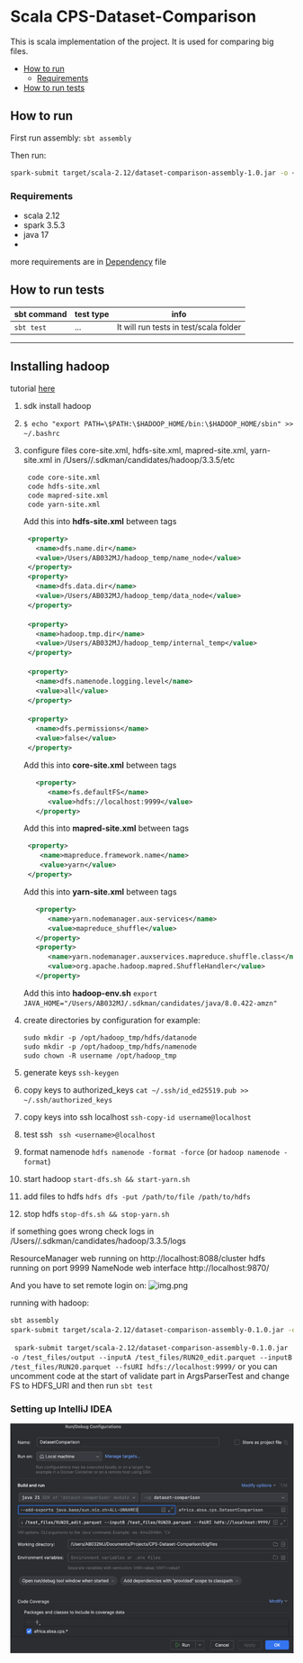 # Scala CPS-Dataset-Comparison 

This is scala implementation of the project. It is used for comparing big files.

- [How to run](#how-to-run)
  - [Requirements](#requirements)
- [How to run tests](#how-to-run-tests)

## How to run

First run assembly: `sbt assembly`

Then run:

```bash
spark-submit target/scala-2.12/dataset-comparison-assembly-1.0.jar -o <output-path> --inputA <A-file-path> --inputB <B-file-path>  --fsURI <uri.to.fs>
```

### Requirements

- scala 2.12
- spark 3.5.3
- java 17
- 
more requirements are in [Dependency](project/Dependencies.scala) file
## How to run tests


| sbt command | test type | info                                   |
| ----------- |-----------|----------------------------------------|
| `sbt test`  | ...       | It will run tests in test/scala folder |


---------
## Installing hadoop
tutorial [here](https://dev.to/awwsmm/installing-and-running-hadoop-and-spark-on-ubuntu-18-393h) 
1. sdk install hadoop
2. ``$ echo "export PATH=\$PATH:\$HADOOP_HOME/bin:\$HADOOP_HOME/sbin" >> ~/.bashrc``
3. configure files core-site.xml, hdfs-site.xml, mapred-site.xml, yarn-site.xml in /Users/<username>/.sdkman/candidates/hadoop/3.3.5/etc
     ```
      code core-site.xml          
      code hdfs-site.xml             
      code mapred-site.xml             
      code yarn-site.xml
    ```
   Add this into **hdfs-site.xml** between <configuration> tags
   ```xml
    <property>
      <name>dfs.name.dir</name>
      <value>/Users/AB032MJ/hadoop_temp/name_node</value> 
    </property>
    <property> 
      <name>dfs.data.dir</name>
      <value>/Users/AB032MJ/hadoop_temp/data_node</value> 
    </property>
    
    <property> 
      <name>hadoop.tmp.dir</name>
      <value>/Users/AB032MJ/hadoop_temp/internal_temp</value>  
    </property>
    
    <property>
      <name>dfs.namenode.logging.level</name>
      <value>all</value>
    </property>
    
    <property>
      <name>dfs.permissions</name>
      <value>false</value>
    </property>
    ```
    Add this into **core-site.xml** between <configuration> tags
    ```xml
       <property>
          <name>fs.defaultFS</name>
          <value>hdfs://localhost:9999</value>
       </property>
   ```
   
    Add this into **mapred-site.xml** between <configuration> tags
    ```xml
     <property>
        <name>mapreduce.framework.name</name>
        <value>yarn</value>
     </property>
     ```
    Add this into **yarn-site.xml** between <configuration> tags
    ```xml
       <property>
          <name>yarn.nodemanager.aux-services</name>
          <value>mapreduce_shuffle</value>
       </property>
       <property>
          <name>yarn.nodemanager.auxservices.mapreduce.shuffle.class</name>  
          <value>org.apache.hadoop.mapred.ShuffleHandler</value>
       </property>
    ```
   Add this into **hadoop-env.sh**
   ```export JAVA_HOME="/Users/AB032MJ/.sdkman/candidates/java/8.0.422-amzn"```

4. create directories by configuration for example: 
    ```
    sudo mkdir -p /opt/hadoop_tmp/hdfs/datanode
    sudo mkdir -p /opt/hadoop_tmp/hdfs/namenode
    sudo chown -R username /opt/hadoop_tmp
    ```
5. generate keys `ssh-keygen`
6. copy keys to authorized_keys `cat ~/.ssh/id_ed25519.pub >> ~/.ssh/authorized_keys`
7. copy keys into ssh localhost `ssh-copy-id username@localhost`
8. test ssh ` ssh <username>@localhost`
8. format namenode `hdfs namenode -format -force` (or `hadoop namenode -format`)
9. start hadoop `start-dfs.sh && start-yarn.sh`
10. add files to hdfs `hdfs dfs -put /path/to/file /path/to/hdfs`
11. stop hdfs `stop-dfs.sh && stop-yarn.sh`

if something goes wrong check logs in /Users/<username>/.sdkman/candidates/hadoop/3.3.5/logs

ResourceManager web running on http://localhost:8088/cluster
hdfs running on port 9999
NameNode web interface http://localhost:9870/ 

And you have to set remote login on:
![img.png](images/remote_login.png)

running with hadoop:
```bash
sbt assembly
spark-submit target/scala-2.12/dataset-comparison-assembly-0.1.0.jar -o <output-path> --inputA <A-file-path> --inputB <B-file-path>  --fsURI http://localhost:9999/ 
```
` spark-submit target/scala-2.12/dataset-comparison-assembly-0.1.0.jar -o /test_files/output --inputA /test_files/RUN20_edit.parquet --inputB /test_files/RUN20.parquet --fsURI hdfs://localhost:9999/`
or you can uncomment code at the start of validate part in ArgsParserTest and change
FS to HDFS_URI and then run `sbt test`

### Setting up IntelliJ IDEA
![img_1.png](images/settings.png)
